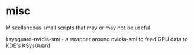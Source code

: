 # misc
Miscellaneous small scripts that may or may not be useful

ksysguard-nvidia-smi - a wrapper around nvidia-smi to feed GPU data to KDE's KSysGuard
